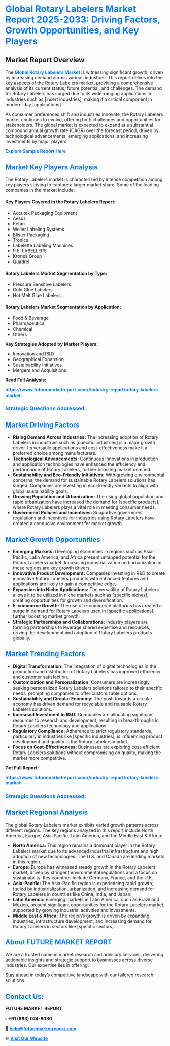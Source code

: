 <h1 style="color: #007BFF;">Global Rotary Labelers Market Report 2025-2033: Driving Factors, Growth Opportunities, and Key Players</h1>

<section id="overview">
<h2>Market Report Overview</h2>
<p>The <a href="https://www.futuremarketreport.com//industry-report/rotary-labelers-market" style="color: #007BFF; text-decoration: none;"><strong>Global Rotary Labelers Market</strong></a> is witnessing significant growth, driven by increasing demand across various industries. This report delves into the key aspects of the Rotary Labelers market, providing a comprehensive analysis of its current status, future potential, and challenges. The demand for Rotary Labelers has surged due to its wide-ranging applications in industries such as [insert industries], making it a critical component in modern-day [applications].</p>
<p>As consumer preferences shift and industries innovate, the Rotary Labelers market continues to evolve, offering both challenges and opportunities for stakeholders. The global market is expected to expand at a substantial compound annual growth rate (CAGR) over the forecast period, driven by technological advancements, emerging applications, and increasing investments by major players.</p>
</section>

<section id="overview">
<p><a href="https://www.futuremarketreport.com//request-sample/reportId=88216" style="color: #007BFF; text-decoration: none;"><strong>Explore Sample Report Here</strong></a></p>
</section>

<section id="key-players">
<h2 style="color: #007BFF;">Market Key Players Analysis</h2>
<p>The Rotary Labelers market is characterized by intense competition among key players striving to capture a larger market share. Some of the leading companies in the market include:</p>
<h4>Key Players Covered in the Rotary Labelers Report:</h4>
<ul><li>Accutek Packaging Equipment</li><li>Aesus</li><li>Ketan</li><li>Weiler Labeling Systems</li><li>Blister Packaging</li><li>Tronics</li><li>Labelette Labeling Machines</li><li>P.E. LABELLERS</li><li>Krones Group</li><li>Quadrel</li></ul>
<h4>Rotary Labelers Market Segmentation by Type:</h4>
<ul><li>Pressure Sensitive Labelers</li><li>Cold Glue Labelers</li><li>Hot Melt Glue Labelers</li></ul>

<h4>Rotary Labelers Market Segmentation by Application:</h4>
<ul><li>Food &amp; Beverage</li><li>Pharmaceutical</li><li>Chemical</li><li>Others</li></ul>
<p><strong>Key Strategies Adopted by Market Players:</strong></p>
<ul>
<li>Innovation and R&D</li>
<li>Geographical Expansion</li>
<li>Sustainability Initiatives</li>
<li>Mergers and Acquisitions</li>
</ul>
</section>

<section>
<p><strong>Read Full Analysis: </strong></p><a href="https://www.futuremarketreport.com//industry-report/rotary-labelers-market" style="color: #007BFF; text-decoration: none;"><strong>https://www.futuremarketreport.com//industry-report/rotary-labelers-market</strong></a>
<h3 style="color: #007BFF;">Strategic Questions Addressed:</h3>
</section>

<section id="driving-factors">
<h2 style="color: #007BFF;">Market Driving Factors</h2>
<ul>
<li><strong>Rising Demand Across Industries:</strong> The increasing adoption of Rotary Labelers in industries such as [specific industries] is a major growth driver. Its versatile applications and cost-effectiveness make it a preferred choice among manufacturers.</li>
<li><strong>Technological Advancements:</strong> Continuous innovations in production and application technologies have enhanced the efficiency and performance of Rotary Labelers, further boosting market demand.</li>
<li><strong>Sustainability and Eco-Friendly Initiatives:</strong> With growing environmental concerns, the demand for sustainable Rotary Labelers solutions has surged. Companies are investing in eco-friendly variants to align with global sustainability goals.</li>
<li><strong>Growing Population and Urbanization:</strong> The rising global population and rapid urbanization have increased the demand for [specific products], where Rotary Labelers plays a vital role in meeting consumer needs.</li>
<li><strong>Government Policies and Incentives:</strong> Supportive government regulations and incentives for industries using Rotary Labelers have created a conducive environment for market growth.</li>
</ul>
</section>

<section id="growth-opportunities">
<h2 style="color: #007BFF;">Market Growth Opportunities</h2>
<ul>
<li><strong>Emerging Markets:</strong> Developing economies in regions such as Asia-Pacific, Latin America, and Africa present untapped potential for the Rotary Labelers market. Increasing industrialization and urbanization in these regions are key growth drivers.</li>
<li><strong>Innovative Product Development:</strong> Companies investing in R&D to create innovative Rotary Labelers products with enhanced features and applications are likely to gain a competitive edge.</li>
<li><strong>Expansion into Niche Applications:</strong> The versatility of Rotary Labelers allows it to be utilized in niche markets such as [specific niches], creating opportunities for growth and diversification.</li>
<li><strong>E-commerce Growth:</strong> The rise of e-commerce platforms has created a surge in demand for Rotary Labelers used in [specific applications], further boosting market growth.</li>
<li><strong>Strategic Partnerships and Collaborations:</strong> Industry players are forming partnerships to leverage shared expertise and resources, driving the development and adoption of Rotary Labelers products globally.</li>
</ul>
</section>

<section id="trending-factors">
<h2 style="color: #007BFF;">Market Trending Factors</h2>
<ul>
<li><strong>Digital Transformation:</strong> The integration of digital technologies in the production and distribution of Rotary Labelers has improved efficiency and customer satisfaction.</li>
<li><strong>Customization and Personalization:</strong> Consumers are increasingly seeking personalized Rotary Labelers solutions tailored to their specific needs, prompting companies to offer customizable options.</li>
<li><strong>Sustainability and Circular Economy:</strong> The push towards a circular economy has driven demand for recyclable and reusable Rotary Labelers solutions.</li>
<li><strong>Increased Investment in R&D:</strong> Companies are allocating significant resources to research and development, resulting in breakthroughs in Rotary Labelers technology and applications.</li>
<li><strong>Regulatory Compliance:</strong> Adherence to strict regulatory standards, particularly in industries like [specific industries], is influencing product development and quality in the Rotary Labelers market.</li>
<li><strong>Focus on Cost-Effectiveness:</strong> Businesses are exploring cost-efficient Rotary Labelers solutions without compromising on quality, making the market more competitive.</li>
</ul>
</section>

<section>
<p><strong>Get Full Report: </strong></p><a href="https://www.futuremarketreport.com//industry-report/rotary-labelers-market" style="color: #007BFF; text-decoration: none;"><strong>https://www.futuremarketreport.com//industry-report/rotary-labelers-market</strong></a>
<h3 style="color: #007BFF;">Strategic Questions Addressed:</h3>
</section>


<section id="regional-analysis">
<h2 style="color: #007BFF;">Market Regional Analysis</h2>
<p>The global Rotary Labelers market exhibits varied growth patterns across different regions. The key regions analyzed in this report include North America, Europe, Asia-Pacific, Latin America, and the Middle East & Africa:</p>
<ul>
<li><strong>North America:</strong> This region remains a dominant player in the Rotary Labelers market due to its advanced industrial infrastructure and high adoption of new technologies. The U.S. and Canada are leading markets in this region.</li>
<li><strong>Europe:</strong> Europe has witnessed steady growth in the Rotary Labelers market, driven by stringent environmental regulations and a focus on sustainability. Key countries include Germany, France, and the U.K.</li>
<li><strong>Asia-Pacific:</strong> The Asia-Pacific region is experiencing rapid growth, fueled by industrialization, urbanization, and increasing demand for Rotary Labelers in countries like China, India, and Japan.</li>
<li><strong>Latin America:</strong> Emerging markets in Latin America, such as Brazil and Mexico, present significant opportunities for the Rotary Labelers market, supported by growing industrial activities and investments.</li>
<li><strong>Middle East & Africa:</strong> The region’s growth is driven by expanding industries, infrastructure development, and increasing demand for Rotary Labelers in sectors like [specific sectors].</li>
</ul>
</section>

<footer>
<h2 style="color: #007BFF;">About FUTURE MARKET REPORT</h2>
<p>We are a trusted name in market research and advisory services, delivering actionable insights and strategic support to businesses across diverse industries. Our expertise lies in offering:</p>

<p>Stay ahead in today’s competitive landscape with our tailored research solutions.</p>

<h2 style="color: #007BFF;">Contact Us:</h2>
<p><strong>FUTURE MARKET REPORT</strong></p>
<p>📞 <strong>+91 (883) 074-8030</strong></p>
<p>📧 <strong><a href="mailto:help@futuremarketreport.com" style="color: #007BFF;">help@futuremarketreport.com</a></strong></p>
<p>🌐 <strong><a href="https://www.futuremarketreport.com/" style="color: #007BFF;">Visit Our Website</a></strong></p>
</footer>